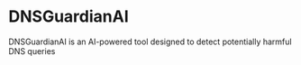 # DNSGuardianAI
DNSGuardianAI is an AI-powered tool designed to detect potentially harmful DNS queries
